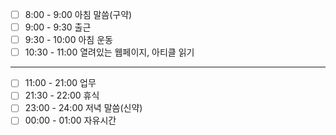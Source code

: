 - [ ] 8:00 - 9:00 아침 말씀(구약)
- [ ] 9:00 - 9:30 출근
- [ ] 9:30 - 10:00 아침 운동
- [ ] 10:30 - 11:00 열려있는 웹페이지, 아티클 읽기
***
- [ ] 11:00 - 21:00 업무
- [ ] 21:30 - 22:00 휴식
- [ ] 23:00 - 24:00 저녁 말씀(신약)
- [ ] 00:00 - 01:00 자유시간
